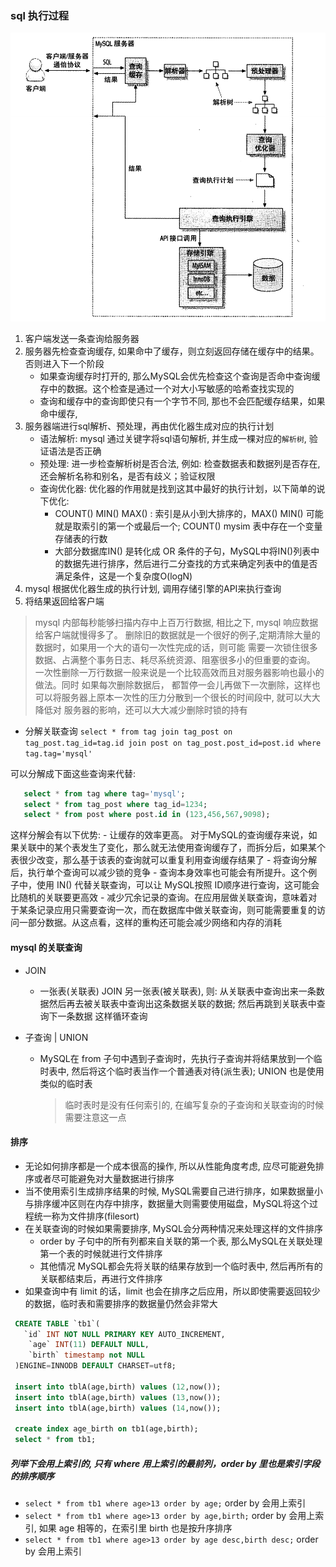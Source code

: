 ### sql 执行过程

![sql 执行图解](sql_exec.png)

 1. 客户端发送一条查询给服务器
 2. 服务器先检查查询缓存, 如果命中了缓存，则立刻返回存储在缓存中的结果。否则进入下一个阶段
    + 如果查询缓存时打开的, 那么MySQL会优先检查这个查询是否命中查询缓存中的数据。这个检查是通过一个对大小写敏感的哈希查找实现的
    + 查询和缓存中的查询即使只有一个字节不同, 那也不会匹配缓存结果，如果命中缓存, 
 3. 服务器端进行sql解析、预处理，再由优化器生成对应的执行计划
    + 语法解析: mysql 通过关键字将sql语句解析, 并生成一棵对应的`解析树`, 验证语法是否正确
    + 预处理: 进一步检查解析树是否合法, 例如: 检查数据表和数据列是否存在, 还会解析名称和别名，是否有歧义；验证权限
    + 查询优化器: 优化器的作用就是找到这其中最好的执行计划，以下简单的说下优化:
        - COUNT() MIN() MAX() : 索引是从小到大排序的，MAX() MIN() 可能就是取索引的第一个或最后一个; COUNT() mysim 表中存在一个变量存储表的行数
        - 大部分数据库IN() 是转化成 OR 条件的子句，MySQL中将IN()列表中的数据先进行排序，然后进行二分查找的方式来确定列表中的值是否满足条件，这是一个复杂度O(logN)
 4. mysql 根据优化器生成的执行计划, 调用存储引擎的API来执行查询
 5. 将结果返回给客户端
 
 > mysql 内部每秒能够扫描内存中上百万行数据, 相比之下, mysql 响应数据给客户端就慢得多了。
 删除旧的数据就是一个很好的例子,定期清除大量的数据时，如果用一个大的语句一次性完成的话，则可能
 需要一次锁住很多数据、占满整个事务日志、耗尽系统资源、阻塞很多小的但重要的查询。
 一次性删除一万行数据一般来说是一个比较高效而且对服务器影响也最小的做法。同时 如果每次删除数据后，
 都暂停一会儿再做下一次删除，这样也可以将服务器上原本一次性的压力分散到一个很长的时间段中, 就可以大大降低对
 服务器的影响，还可以大大减少删除时锁的持有
 
 
 - 分解关联查询
 `select * from tag join tag_post on tag_post.tag_id=tag.id join post on tag_post.post_id=post.id where tag.tag='mysql'`
 
 可以分解成下面这些查询来代替:
 ```sql
    select * from tag where tag='mysql';
    select * from tag_post where tag_id=1234;
    select * from post where post.id in (123,456,567,9098);
 ```
 这样分解会有以下优势:
    - 让缓存的效率更高。 对于MySQL的查询缓存来说，如果关联中的某个表发生了变化，那么就无法使用查询缓存了，而拆分后，如果某个表很少改变，那么基于该表的查询就可以重复利用查询缓存结果了
    - 将查询分解后，执行单个查询可以减少锁的竞争
    - 查询本身效率也可能会有所提升。这个例子中，使用 IN() 代替关联查询，可以让 MySQL按照 ID顺序进行查询，这可能会比随机的关联要更高效
    - 减少冗余记录的查询。在应用层做关联查询，意味着对于某条记录应用只需要查询一次，而在数据库中做关联查询，则可能需要重复的访问一部分数据。从这点看，这样的重构还可能会减少网络和内存的消耗
    
    
    
    
#### mysql 的关联查询
 - JOIN 
    + 一张表(关联表) JOIN 另一张表(被关联表), 则: 从关联表中查询出来一条数据然后再去被关联表中查询出这条数据关联的数据; 然后再跳到关联表中查询下一条数据 这样循环查询


 - 子查询 | UNION
    + MySQL在 from 子句中遇到子查询时，先执行子查询并将结果放到一个临时表中, 然后将这个临时表当作一个普通表对待(派生表); UNION 也是使用类似的临时表
        > 临时表时是没有任何索引的, 在编写复杂的子查询和关联查询的时候需要注意这一点
    
#### 排序
 - 无论如何排序都是一个成本很高的操作, 所以从性能角度考虑, 应尽可能避免排序或者尽可能避免对大量数据进行排序
 - 当不使用索引生成排序结果的时候, MySQL需要自己进行排序，如果数据量小与排序缓冲区则在内存中排序，数据量大则需要使用磁盘，MySQL将这个过程统一称为文件排序(filesort)
 - 在关联查询的时候如果需要排序, MySQL会分两种情况来处理这样的文件排序
    + order by 子句中的所有列都来自关联的第一个表, 那么MySQL在关联处理第一个表的时候就进行文件排序
    + 其他情况 MySQL都会先将关联的结果存放到一个临时表中, 然后再所有的关联都结束后，再进行文件排序
 - 如果查询中有 limit 的话，limit 也会在排序之后应用，所以即使需要返回较少的数据，临时表和需要排序的数据量仍然会非常大
```sql
 CREATE TABLE `tb1`( 
   `id` INT NOT NULL PRIMARY KEY AUTO_INCREMENT,  
    `age` INT(11) DEFAULT NULL,   
    `birth` timestamp not NULL 
 )ENGINE=INNODB DEFAULT CHARSET=utf8;
  
 insert into tblA(age,birth) values (12,now());
 insert into tblA(age,birth) values (13,now());
 insert into tblA(age,birth) values (14,now());
  
 create index age_birth on tb1(age,birth);
 select * from tb1;
```

##### 列举下会用上索引的, 只有 where 用上索引的最前列，order by 里也是索引字段的排序顺序
 - `select * from tb1 where age>13 order by age;` order by 会用上索引
 - `select * from tb1 where age>13 order by age,birth;` order by 会用上索引, 如果 age 相等的，在索引里  birth 也是按升序排序
 - `select * from tb1 where age>13 order by age desc,birth desc;` order by 会用上索引
 
